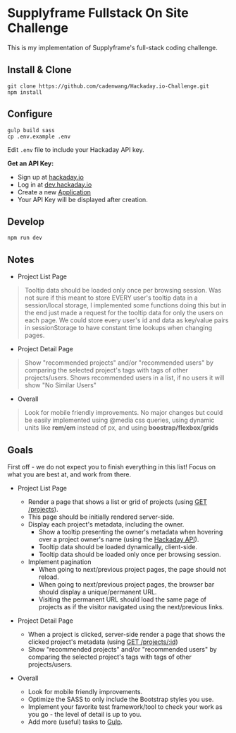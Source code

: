 # Supplyframe Fullstack On Site Challenge
This is my implementation of Supplyframe's full-stack coding challenge.

## Install & Clone

```
git clone https://github.com/cadenwang/Hackaday.io-Challenge.git
npm install
```

## Configure

```
gulp build sass
cp .env.example .env
```

Edit `.env` file to include your Hackaday API key.

**Get an API Key:**
- Sign up at [hackaday.io](https://hackaday.io/)
- Log in at [dev.hackaday.io](https://dev.hackaday.io/)
- Create a new [Application](https://dev.hackaday.io/applications)
- Your API Key will be displayed after creation.

## Develop

```
npm run dev
```

## Notes
- Project List Page
> Tooltip data should be loaded only once per browsing session.
    Was not sure if this meant to store EVERY user's tooltip data in a session/local storage, I implemented some functions doing this but in the end just made a request for the tooltip data for only the users on each page. We could store every user's id and data as key/value pairs in sessionStorage to have constant time lookups when changing pages. 

- Project Detail Page
>Show "recommended projects" and/or "recommended users" by comparing the selected project's tags with tags of other projects/users.
    Shows recommended users in a list, if no users it will show "No Similar Users"

- Overall
> Look for mobile friendly improvements.
    No major changes but could be easily implemented using @media css queries, using dynamic units like **rem/em** instead of px, and using **boostrap/flexbox/grids**

## Goals

First off - we do not expect you to finish everything in this list! Focus on what you are best at, and work from there.

- Project List Page
    - Render a page that shows a list or grid of projects (using [GET /projects](https://dev.hackaday.io/doc/api/get-projects)).
    - This page should be initially rendered server-side.
    - Display each project's metadata, including the owner.
        - Show a tooltip presenting the owner's metadata when hovering over a project owner's name (using the [Hackaday API](https://dev.hackaday.io)).
        - Tooltip data should be loaded dynamically, client-side.
        - Tooltip data should be loaded only once per browsing session.
    - Implement pagination
        - When going to next/previous project pages, the page should not reload.
        - When going to next/previous project pages, the browser bar should display a unique/permanent URL.
        - Visiting the permanent URL should load the same page of projects as if the visitor navigated using the next/previous links. 

- Project Detail Page
    - When a project is clicked, server-side render a page that shows the clicked project's metadata (using [GET /projects/:id](https://dev.hackaday.io/doc/api/get-projects))
    - Show "recommended projects" and/or "recommended users" by comparing the selected project's tags with tags of other projects/users.

- Overall
    - Look for mobile friendly improvements.
    - Optimize the SASS to only include the Bootstrap styles you use.
    - Implement your favorite test framework/tool to check your work as you go - the level of detail is up to you.
    - Add more (useful) tasks to [Gulp](https://gulpjs.com/).

